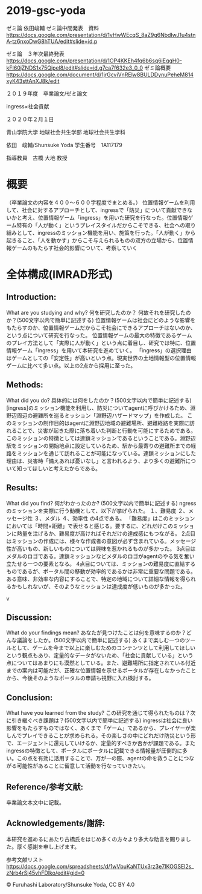 # 2019-gsc-yoda
ゼミ論 依田峻輔
ゼミ論中間発表　資料
https://docs.google.com/presentation/d/1vHwWEcqS_8aZ9g6NbdIwJ1u4stnA-tz6nxoDwG8hTUA/edit#slide=id.p

ゼミ論　３年次最終発表
https://docs.google.com/presentation/d/1OP4KKEh4fq6b6sq6iEggH0-kFI60jZNDS1x75Qipel8/edit#slide=id.g7ca7f632e3_0_0
ゼミ論概要
https://docs.google.com/document/d/1jrGcviVnRElw8BULDDynuPeheM814xyK43sttAnXJ8k/edit

２０１９年度　卒業論文/ゼミ論文





ingress×社会貢献









２０２０年２月１日


青山学院大学 地球社会共生学部 地球社会共生学科

依田　峻輔/Shunsuke Yoda
学生番号　1A117179


指導教員　古橋 大地 教授




# 概要
（卒業論文の内容を４００〜６００字程度でまとめる。）
位置情報ゲームを利用して、社会に対するアプローチとして、ingressで「防災」について貢献できないかと考え、位置情報ゲーム「ingress」を用いた研究を行なった。位置情報ゲーム特有の「人が動く」というプレイスタイルだからこそできる、社会への取り組みとして、ingressのミッション機能を用い、施策を行った。「人が動く」から起きること、「人を動かす」からこそ与えられるものの双方の立場から、位置情報ゲームのもたらす社会的影響について、考察していく

# 全体構成(IMRAD形式)

## Introduction:
What are you studying and why? 何を研究したのか？ 何故それを研究したのか？(500文字以内で簡単に記述する)
位置情報ゲームは社会にどのような影響をもたらすのか、位置情報ゲームだからこそ社会にできるアプローチはないのか、という点について研究を行なった。
位置情報ゲームの最大の特徴であるゲームのプレイ方法として「実際に人が動く」という点に着目し、研究では特に、位置情報ゲーム「ingress」を用いて本研究を進めていく。
「ingress」の選択理由はゲームとしての「安定性」が高いという点。現実世界の土地情報型の位置情報ゲームに比べて多い点。以上の2点から採用に至った。
## Methods:
What did you do? 具体的には何をしたのか？(500文字以内で簡単に記述する)
[ingress]のミッション機能を利用し、防災についてagentに呼びかけるため、淵野辺周辺の避難所を巡るミッション「淵野辺ハザードマップ」を作成した。
このミッションの制作目的はagentに淵野辺地域の避難場所、避難経路を実際に訪れることで、災害が起きた際に落ち着いた判断と行動を可能にするためである。このミッションの特徴としては連鎖ミッションであるということである。淵野辺駅をミッションの開始地点に設定しているため、駅から最寄りの避難所までの経路をミッションを通じて訪れることが可能になっている。連鎖ミッションにした理由は、災害時「備えあれば憂いなし」と言われるよう、より多くの避難所について知ってほしいと考えたからである。


## Results:
What did you find? 何がわかったのか? (500文字以内で簡単に記述する)
ngressのミッションを実際に行う動機として、以下が挙げられた。
１、難易度
２、メッセージ性
３、メダル
４、効率性
の4点である。
「難易度」はこのミッションにおいては「時間×距離」で表せると感じる。要するに、どれだけこのミッションに熱量を注げるか、難易度が高ければそれだけの達成感にもつながる。
2点目はミッションの作成には、様々な作成者の意図が必ず含まれている。メッセージ性が高いもの、新しいものについては興味を惹かれるものが多かった。
3点目はメダルのロゴである。連鎖ミッションなどメダルのロゴがagentのやる気を奮い立たせる一つの要素となる。
4点目については、ミッションの難易度に直結するものであるが、ポータル間の移動が効率的であるかは非常に重要な問題である。ある意味、非効率な内容にすることで、特定の地域について詳細な情報を得られるかもしれないが、そのようなミッションは達成度が低いものが多かった。

v
## Discussion:
What do your findings mean? あなたが見つけたことは何を意味するのか？どんな議論をしたか。(500文字以内で簡単に記述する)
あくまで楽しむ一つのツールとして、ゲームを今まで以上に楽しむためのコンテンツとして利用してほしいという観点もあり、定量的なデータがないため、「社会に貢献している」という点についてはあまりにも漠然としている。また、避難場所に指定されている付近までの案内は可能だが、正確な位置情報を示せるポータルが存在しなかったことから、今後そのようなポータルの申請も視野に入れ検討する。



## Conclusion:
What have you learned from the study? この研究を通じて得られたものは？次に引き継ぐべき課題は？(500文字以内で簡単に記述する)
ingressは社会に良い影響をもたらすものではなく、あくまで「ゲーム」であるから、プレイヤーが楽しんでプレイできることが求められる。その楽しさの中にどれだけ防災という形で、エージェントに還元していけるか、定量的すべきか否かが課題である。またingressの特徴として、ポータルにポータルに記載できる情報量が圧倒的に多い。この点を有効に活用することで、万が一の際、agentの命を救うことにつながる可能性があることに留意して活動を行なっていきたい。
## Reference/参考文献:
卒業論文本文中に記載。

## Acknowledgements/謝辞:
本研究を進めるにあたり古橋氏をはじめ多くの方々より多大な助言を賜りました。厚く感謝を申し上げます。






参考文献リスト
https://docs.google.com/spreadsheets/d/1wVbuKaNTUx3rz3e7IKOGSEl2s_zNrb4rSj45vhFDlko/edit#gid=0

© Furuhashi Laboratory/Shunsuke Yoda, CC BY 4.0
